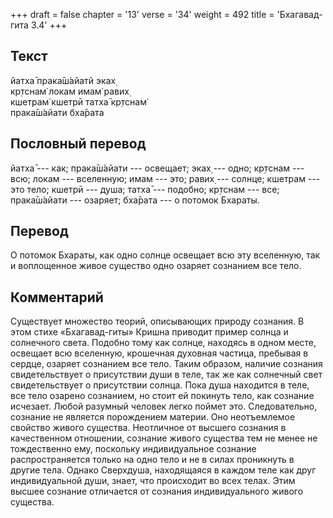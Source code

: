 +++
draft = false
chapter = '13'
verse = '34'
weight = 492
title = 'Бхагавад-гита 3.4'
+++
## Текст

йатха̄ прака̄ш́айатй эках̣  
кр̣тснам̇ локам имам̇ равих̣  
кшетрам̇ кшетрӣ татха̄ кр̣тснам̇  
прака̄ш́айати бха̄рата

## Пословный перевод

йатха̄ --- как; прака̄ш́айати --- освещает; эках̣ --- одно; кр̣тснам --- всю;
локам --- вселенную; имам --- это; равих̣ --- солнце; кшетрам --- это
тело; кшетрӣ --- душа; татха̄ --- подобно; кр̣тснам --- все; прака̄ш́айати
--- озаряет; бха̄рата --- о потомок Бхараты.

## Перевод

О потомок Бхараты, как одно солнце освещает всю эту вселенную, так и
воплощенное живое существо одно озаряет сознанием все тело.

## Комментарий

Существует множество теорий, описывающих природу сознания. В этом стихе
«Бхагавад-гиты» Кришна приводит пример солнца и солнечного света.
Подобно тому как солнце, находясь в одном месте, освещает всю вселенную,
крошечная духовная частица, пребывая в сердце, озаряет сознанием все
тело. Таким образом, наличие сознания свидетельствует о присутствии души
в теле, так же как солнечный свет свидетельствует о присутствии солнца.
Пока душа находится в теле, все тело озарено сознанием, но стоит ей
покинуть тело, как сознание исчезает. Любой разумный человек легко
поймет это. Следовательно, сознание не является порождением материи. Оно
неотъемлемое свойство живого существа. Неотличное от высшего сознания в
качественном отношении, сознание живого существа тем не менее не
тождественно ему, поскольку индивидуальное сознание распространяется
только на одно тело и не в силах проникнуть в другие тела. Однако
Сверхдуша, находящаяся в каждом теле как друг индивидуальной души,
знает, что происходит во всех телах. Этим высшее сознание отличается от
сознания индивидуального живого существа.
